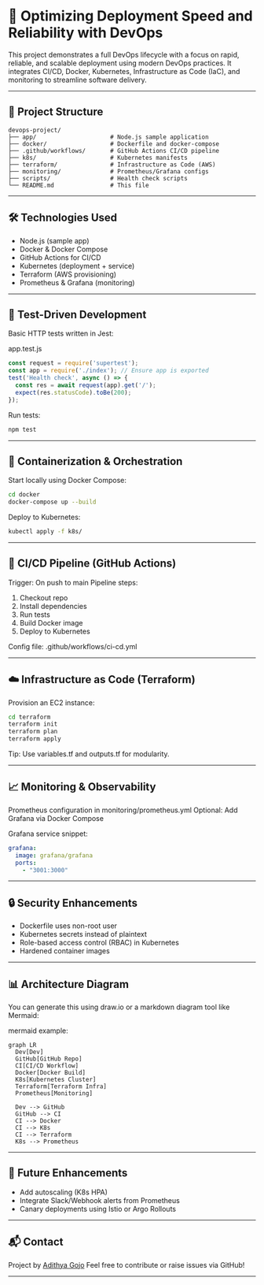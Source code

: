 # 🚀 Optimizing Deployment Speed and Reliability with DevOps

This project demonstrates a full DevOps lifecycle with a focus on rapid, reliable, and scalable deployment using modern DevOps practices. It integrates CI/CD, Docker, Kubernetes, Infrastructure as Code (IaC), and monitoring to streamline software delivery.

---

## 🧱 Project Structure

```
devops-project/
├── app/                     # Node.js sample application
├── docker/                  # Dockerfile and docker-compose
├── .github/workflows/       # GitHub Actions CI/CD pipeline
├── k8s/                     # Kubernetes manifests
├── terraform/               # Infrastructure as Code (AWS)
├── monitoring/              # Prometheus/Grafana configs
├── scripts/                 # Health check scripts
└── README.md                # This file
```

---

## 🛠️ Technologies Used

* Node.js (sample app)
* Docker & Docker Compose
* GitHub Actions for CI/CD
* Kubernetes (deployment + service)
* Terraform (AWS provisioning)
* Prometheus & Grafana (monitoring)

---

## 🧪 Test-Driven Development

Basic HTTP tests written in Jest:

app.test.js

```js
const request = require('supertest');
const app = require('./index'); // Ensure app is exported
test('Health check', async () => {
  const res = await request(app).get('/');
  expect(res.statusCode).toBe(200);
});
```

Run tests:

```bash
npm test
```

---

## 🧱 Containerization & Orchestration

Start locally using Docker Compose:

```bash
cd docker
docker-compose up --build
```

Deploy to Kubernetes:

```bash
kubectl apply -f k8s/
```

---

## 🔄 CI/CD Pipeline (GitHub Actions)

Trigger: On push to main
Pipeline steps:

1. Checkout repo
2. Install dependencies
3. Run tests
4. Build Docker image
5. Deploy to Kubernetes

Config file: .github/workflows/ci-cd.yml

---

## ☁️ Infrastructure as Code (Terraform)

Provision an EC2 instance:

```bash
cd terraform
terraform init
terraform plan
terraform apply
```

Tip: Use variables.tf and outputs.tf for modularity.

---

## 📈 Monitoring & Observability

Prometheus configuration in monitoring/prometheus.yml
Optional: Add Grafana via Docker Compose

Grafana service snippet:

```yaml
grafana:
  image: grafana/grafana
  ports:
    - "3001:3000"
```

---

## 🔒 Security Enhancements

* Dockerfile uses non-root user
* Kubernetes secrets instead of plaintext
* Role-based access control (RBAC) in Kubernetes
* Hardened container images

---

## 📊 Architecture Diagram

You can generate this using draw\.io or a markdown diagram tool like Mermaid:

mermaid example:

```mermaid
graph LR
  Dev[Dev]
  GitHub[GitHub Repo]
  CI[CI/CD Workflow]
  Docker[Docker Build]
  K8s[Kubernetes Cluster]
  Terraform[Terraform Infra]
  Prometheus[Monitoring]

  Dev --> GitHub
  GitHub --> CI
  CI --> Docker
  CI --> K8s
  CI --> Terraform
  K8s --> Prometheus
```

---

## 📎 Future Enhancements

* Add autoscaling (K8s HPA)
* Integrate Slack/Webhook alerts from Prometheus
* Canary deployments using Istio or Argo Rollouts

---

## 📬 Contact

Project by [Adithya Gojo](https://github.com/adithya-gojo)
Feel free to contribute or raise issues via GitHub!

---


